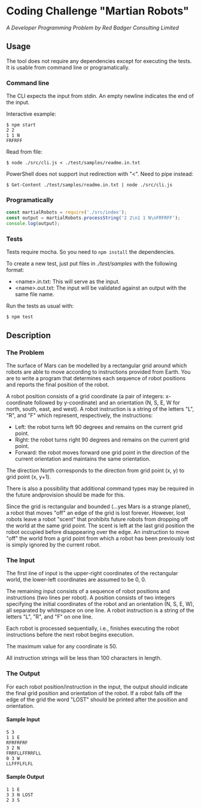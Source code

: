 # Coding Challenge "Martian Robots"

*A Developer Programming Problem by Red Badger Consulting Limited*

## Usage

The tool does not require any dependencies except for executing the tests. It is usable from command line or programatically.

### Command line

The CLI expects the input from stdin. An empty newline indicates the end of the input.

Interactive example:

```
$ npm start
2 2
1 1 N
FRFRFF

```

Read from file:

```
$ node ./src/cli.js < ./test/samples/readme.in.txt
```

PowerShell does not support inut redirection with "<". Need to pipe instead:

```posh
$ Get-Content ./test/samples/readme.in.txt | node ./src/cli.js
```

### Programatically

```js
const martialRobots = require('./src/index');
const output = martialRobots.processString('2 2\n1 1 N\nFRFRFF');
console.log(output);
```

### Tests

Tests require mocha. So you need to `npm install` the dependencies.

To create a new test, just put files in *./test/samples* with the following format:

*   &lt;name&gt;.in.txt: This will serve as the input.
*   &lt;name&gt;.out.txt: The input will be validated against an output with the same file name.

Run the tests as usual with:

```
$ npm test
```

## Description

### The Problem 

The surface of Mars can be modelled by a rectangular grid around which robots are able to move according to instructions provided from Earth. You are to write a program that determines each sequence of robot positions and reports the final position of the robot.

A robot position consists of a grid coordinate (a pair of integers: x-coordinate followed by y-coordinate) and an orientation (N, S, E, W for north, south, east, and west). A robot instruction is a string of the letters "L", "R", and "F" which represent, respectively, the instructions:

*   Left: the robot turns left 90 degrees and remains on the current grid point.
*   Right: the robot turns right 90 degrees and remains on the current grid point.
*   Forward: the robot moves forward one grid point in the direction of the current orientation and maintains the same orientation.

The direction North corresponds to the direction from grid point (x, y) to grid point (x, y+1).

There is also a possibility that additional command types may be required in the future andprovision should be made for this.

Since the grid is rectangular and bounded (...yes Mars is a strange planet), a robot that moves "off" an edge of the grid is lost forever. However, lost robots leave a robot "scent" that prohibits future robots from dropping off the world at the same grid point. The scent is left at the last grid position the robot occupied before disappearing over the edge. An instruction to move "off" the world from a grid point from which a robot has been previously lost is simply ignored by the current robot.

### The Input

The first line of input is the upper-right coordinates of the rectangular world, the lower-left coordinates are assumed to be 0, 0.

The remaining input consists of a sequence of robot positions and instructions (two lines per robot). A position consists of two integers specifying the initial coordinates of the robot and an orientation (N, S, E, W), all separated by whitespace on one line. A robot instruction is a string of the letters "L", "R", and "F" on one line.

Each robot is processed sequentially, i.e., finishes executing the robot instructions before the next robot begins execution. 

The maximum value for any coordinate is 50.

All instruction strings will be less than 100 characters in length.

### The Output

For each robot position/instruction in the input, the output should indicate the final grid position and orientation of the robot. If a robot falls off the edge of the grid the word "LOST" should be printed after the position and orientation.

#### Sample Input

```
5 3
1 1 E
RFRFRFRF
3 2 N
FRRFLLFFRRFLL
0 3 W
LLFFFLFLFL
```

#### Sample Output

```
1 1 E
3 3 N LOST
2 3 S
```
